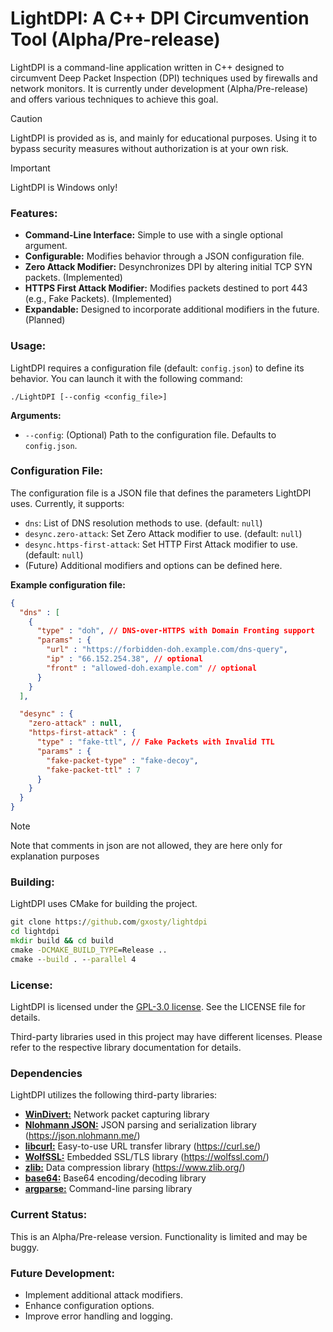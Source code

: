 # LightDPI: A C++ DPI Circumvention Tool (Alpha/Pre-release)

LightDPI is a command-line application written in C++ designed to circumvent Deep Packet Inspection (DPI) techniques used by firewalls and network monitors. It is currently under development (Alpha/Pre-release) and offers various techniques to achieve this goal.

> [!CAUTION]
> LightDPI is provided as is, and mainly for educational purposes. Using it to bypass security measures without authorization is at your own risk.

> [!IMPORTANT]
> LightDPI is Windows only!

### Features:

* **Command-Line Interface:** Simple to use with a single optional argument.
* **Configurable:** Modifies behavior through a JSON configuration file.
* **Zero Attack Modifier:** Desynchronizes DPI by altering initial TCP SYN packets. (Implemented)
* **HTTPS First Attack Modifier:** Modifies packets destined to port 443 (e.g., Fake Packets). (Implemented)
* **Expandable:** Designed to incorporate additional modifiers in the future. (Planned)

### Usage:

LightDPI requires a configuration file (default: `config.json`) to define its behavior. You can launch it with the following command:

```
./LightDPI [--config <config_file>]
```

**Arguments:**

* `--config`: (Optional) Path to the configuration file. Defaults to `config.json`.

### Configuration File:

The configuration file is a JSON file that defines the parameters LightDPI uses. Currently, it supports:

* `dns`: List of DNS resolution methods to use. (default: `null`)
* `desync.zero-attack`: Set Zero Attack modifier to use. (default: `null`)
* `desync.https-first-attack`: Set HTTP First Attack modifier to use. (default: `null`)
* (Future) Additional modifiers and options can be defined here.

**Example configuration file:**
```json
{
  "dns" : [
    {
      "type" : "doh", // DNS-over-HTTPS with Domain Fronting support
      "params" : {
        "url" : "https://forbidden-doh.example.com/dns-query",
        "ip" : "66.152.254.38", // optional
        "front" : "allowed-doh.example.com" // optional
      }
    }
  ],

  "desync" : {
    "zero-attack" : null,
    "https-first-attack" : {
      "type" : "fake-ttl", // Fake Packets with Invalid TTL
      "params" : {
        "fake-packet-type" : "fake-decoy",
        "fake-packet-ttl" : 7
      }
    }
  }
}
```
> [!NOTE]
> Note that comments in json are not allowed, they are here only for explanation purposes

### Building:

LightDPI uses CMake for building the project.

```cmd
git clone https://github.com/gxosty/lightdpi
cd lightdpi
mkdir build && cd build
cmake -DCMAKE_BUILD_TYPE=Release ..
cmake --build . --parallel 4
```

### License:

LightDPI is licensed under the [GPL-3.0 license](LICENSE). See the LICENSE file for details.

Third-party libraries used in this project may have different licenses. Please refer to the respective library documentation for details.

### Dependencies

LightDPI utilizes the following third-party libraries:

* [**WinDivert:**](https://github.com/basil00/WinDivert) Network packet capturing library
* [**Nlohmann JSON:**](https://github.com/nlohmann/json) JSON parsing and serialization library (https://json.nlohmann.me/)
* [**libcurl:**](https://github.com/curl/curl) Easy-to-use URL transfer library (https://curl.se/)
* [**WolfSSL:**](https://github.com/wolfSSL/wolfssl) Embedded SSL/TLS library (https://wolfssl.com/)
* [**zlib:**](https://github.com/madler/zlib) Data compression library (https://www.zlib.org/)
* [**base64:**](https://github.com/tobiaslocker/base64) Base64 encoding/decoding library
* [**argparse:**](https://github.com/p-ranav/argparse) Command-line parsing library

### Current Status:

This is an Alpha/Pre-release version. Functionality is limited and may be buggy.

### Future Development:

* Implement additional attack modifiers.
* Enhance configuration options.
* Improve error handling and logging.
